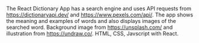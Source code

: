 The React Dictionary App has a search engine and uses API requests from https://dictionaryapi.dev/ and https://www.pexels.com/api/. The app shows the meaning and examples of words and also displays images of the searched word. Background image from https://unsplash.com/ and illustration from https://undraw.co/.
HTML, CSS, Javscript with React.
